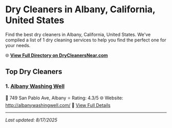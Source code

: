 # Dry Cleaners in Albany, California, United States

Find the best dry cleaners in Albany, California, United States. We've compiled a list of 1 dry cleaning services to help you find the perfect one for your needs.

🌐 **[View Full Directory on DryCleanersNear.com](https://drycleanersnear.com/city/US/California/Albany)**

## Top Dry Cleaners

### 1. [Albany Washing Well](https://drycleanersnear.com/dryCleaner/689d43a1756b71cad101f27a/albany-washing-well)
📍 749 San Pablo Ave, Albany
⭐ Rating: 4.3/5
🌐 Website: http://albanywashingwell.com/
🔗 [View Full Details](https://drycleanersnear.com/dryCleaner/689d43a1756b71cad101f27a/albany-washing-well)


---

*Last updated: 8/17/2025*
